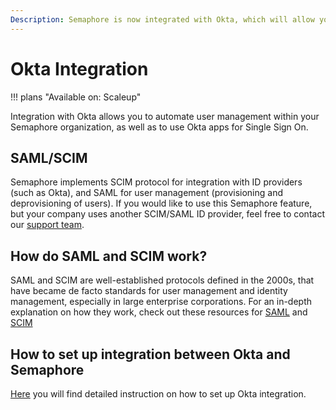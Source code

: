 ```yaml
---
Description: Semaphore is now integrated with Okta, which will allow you to provision and deprovision users automatically. You can also use the Okta app as a Single Sign On for your Semaphore organization
---
```


# Okta Integration

!!! plans "Available on: <span class="plans-box">Scaleup</span>"

Integration with Okta allows you to automate user management within your Semaphore organization, as well as to use Okta apps for
Single Sign On.

## SAML/SCIM

Semaphore implements SCIM protocol for integration with ID providers (such as Okta), and SAML for user
management (provisioning and deprovisioning of users). If you would like to use this Semaphore feature,
but your company uses another SCIM/SAML ID provider, feel free to contact our [support team][form].


## How do SAML and SCIM work?

SAML and SCIM are well-established protocols defined in the 2000s, that have became de facto standards
for user management and identity management, especially in large enterprise corporations. For an in-depth
explanation on how they work, check out these resources for [SAML][saml_docs] and [SCIM][scim_docs]

## How to set up integration between Okta and Semaphore

[Here][okta_installation] you will find detailed instruction on how to set up Okta integration.

[form]:  https://semaphoreci.com/contact
[saml_docs]: https://developer.okta.com/docs/concepts/saml/
[scim_docs]: https://developer.okta.com/docs/reference/scim/scim-20/#determine-if-the-user-already-exists
[scim_docs]: https://developer.okta.com/docs/reference/scim/scim-20/#determine-if-the-user-already-exists
[okta_installation]: ./installation.md
